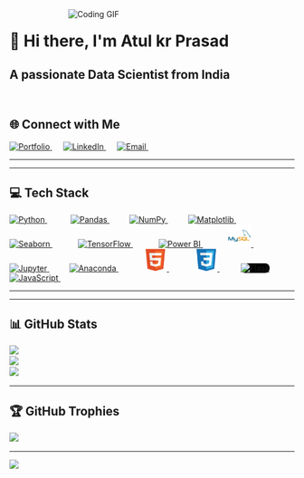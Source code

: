 <img src="https://github.com/user-attachments/assets/9addb85a-5029-4555-9ad0-002d07e88a4f" width="400" align="right" alt="Coding GIF" />

# 👋 Hi there, I'm Atul kr Prasad  

<h2>A passionate Data Scientist from India</h2>
<br>

## 🌐 Connect with Me  
<p align="left">
  <a href="https://atulkr-tech.netlify.app" target="_blank" rel="noreferrer">
  <img src="https://img.icons8.com/?size=512&id=1CnGoAOeFulJ&format=png" alt="Portfolio" width="40" height="40"/>
</a>&nbsp;&nbsp;&nbsp;&nbsp;

  <a href="https://www.linkedin.com/in/atul-kr-prasad-515835266/" target="_blank" rel="noreferrer">
  <img src="https://upload.wikimedia.org/wikipedia/commons/8/81/LinkedIn_icon.svg" alt="LinkedIn" width="40" height="40"/>
</a>&nbsp;&nbsp;&nbsp;&nbsp;

  <a href="mailto:atulkumarprasad62@gmail.com" target="_blank" rel="noreferrer" style="margin-right:10px;">
  <img src="https://upload.wikimedia.org/wikipedia/commons/4/4e/Mail_%28iOS%29.svg" alt="Email" width="40" height="40"/>
</a>&nbsp;&nbsp;&nbsp;&nbsp;


</p>

---
---


## 💻 Tech Stack  
<p align="left">
  <!-- Python -->
  <a href="https://www.python.org" target="_blank" rel="noreferrer" style="margin-right: 10px;">
    <img src="https://upload.wikimedia.org/wikipedia/commons/c/c3/Python-logo-notext.svg" alt="Python" width="40" height="40"/>
  </a>&nbsp;&nbsp;&nbsp;&nbsp;&nbsp;&nbsp;&nbsp;

  <a href="https://icons8.com/icon/xSkewUSqtErH/pandas" target="_blank" rel="noreferrer">
  <img src="https://img.icons8.com/?size=512&id=xSkewUSqtErH&format=png" alt="Pandas" width="40" height="40"/>
</a>&nbsp;&nbsp;&nbsp;&nbsp;&nbsp;&nbsp;&nbsp;&nbsp;


  <a href="https://icons8.com/icon/aR9CXyMagKIS/numpy" target="_blank" rel="noreferrer">
  <img src="https://img.icons8.com/?size=512&id=aR9CXyMagKIS&format=png" alt="NumPy" width="40" height="40"/>
</a>&nbsp;&nbsp;&nbsp;&nbsp;&nbsp;&nbsp;&nbsp;&nbsp;



  <!-- Matplotlib -->
  <a href="https://matplotlib.org/" target="_blank" rel="noreferrer" style="margin-right: 10px;">
    <img src="https://upload.wikimedia.org/wikipedia/commons/8/84/Matplotlib_icon.svg" alt="Matplotlib" width="40" height="40"/>
  </a>&nbsp;&nbsp;&nbsp;&nbsp;&nbsp;&nbsp;&nbsp;&nbsp;

  <a href="https://seaborn.pydata.org/" target="_blank" rel="noreferrer" style="margin-right: 10px;">
                    <img src="https://seaborn.pydata.org/_static/logo-wide-lightbg.svg" alt="Seaborn" width="80" height="50" />
                </a>&nbsp;&nbsp;&nbsp;&nbsp;&nbsp;&nbsp;&nbsp;&nbsp;

  <a href="https://icons8.com/icon/n3QRpDA7KZ7P/tensorflow" target="_blank" rel="noreferrer" style="margin-right: 10px;">
    <img src="https://img.icons8.com/color/48/n3QRpDA7KZ7P/tensorflow.png" alt="TensorFlow" width="40" height="40" />
</a>&nbsp;&nbsp;&nbsp;&nbsp;&nbsp;&nbsp;&nbsp;&nbsp;

  <!-- Power BI -->
  <a href="https://powerbi.microsoft.com/" target="_blank" rel="noreferrer" style="margin-right: 10px;">
    <img src="https://upload.wikimedia.org/wikipedia/commons/c/cf/New_Power_BI_Logo.svg" alt="Power BI" width="40" height="40"/>
  </a>&nbsp;&nbsp;&nbsp;&nbsp;&nbsp;&nbsp;&nbsp;&nbsp;

  


  <!-- MySQL -->
  <a href="https://www.mysql.com/" target="_blank" rel="noreferrer" style="margin-right: 10px;">
    <img src="https://raw.githubusercontent.com/devicons/devicon/master/icons/mysql/mysql-original-wordmark.svg" alt="MySQL" width="40" height="40"/>
  </a>&nbsp;&nbsp;&nbsp;&nbsp;&nbsp;&nbsp;&nbsp;&nbsp;

  <a href="https://icons8.com/icon/J0SgMWzAxqFj/jupyter" target="_blank" rel="noreferrer">
  <img src="https://img.icons8.com/?size=512&id=J0SgMWzAxqFj&format=png" alt="Jupyter" width="40" height="40"/>
</a>&nbsp;&nbsp;&nbsp;&nbsp;&nbsp;&nbsp;&nbsp;&nbsp;

<a href="https://icons8.com/icon/F4uMFPZgS0gt/anaconda" target="_blank" rel="noreferrer" style="margin-right: 10px;">
    <img src="https://img.icons8.com/?size=48&id=F4uMFPZgS0gt&format=png" alt="Anaconda" width="40" height="40" />
</a>&nbsp;&nbsp;&nbsp;&nbsp;&nbsp;&nbsp;&nbsp;&nbsp;


  <!-- HTML -->
  <a href="https://developer.mozilla.org/en-US/docs/Web/HTML" target="_blank" rel="noreferrer" style="margin-right: 10px;">
    <img src="https://raw.githubusercontent.com/devicons/devicon/master/icons/html5/html5-original.svg" alt="HTML" width="40" height="40"/>
  </a>&nbsp;&nbsp;&nbsp;&nbsp;&nbsp;&nbsp;&nbsp;&nbsp;

  <!-- CSS -->
  <a href="https://developer.mozilla.org/en-US/docs/Web/CSS" target="_blank" rel="noreferrer" style="margin-right: 10px;">
    <img src="https://raw.githubusercontent.com/devicons/devicon/master/icons/css3/css3-original.svg" alt="CSS" width="40" height="40"/>
  </a>&nbsp;&nbsp;&nbsp;&nbsp;&nbsp;&nbsp;


<a href="https://icons8.com/icon/MHcMYTljfKOr/flask" target="_blank" rel="noreferrer" style="background-color: #000; display: inline-block; border-radius: 8px;">
  <img src="https://img.icons8.com/ios-filled/50/ffffff/flask.png" alt="Flask" width="40" height="40"/>
</a>&nbsp;&nbsp;&nbsp;&nbsp;&nbsp;&nbsp;



  <a href="https://icons8.com/icon/PXTY4q2Sq2lG/javascript" target="_blank" rel="noreferrer">
  <img src="https://img.icons8.com/?size=512&id=PXTY4q2Sq2lG&format=png" alt="JavaScript" width="40" height="40"/>
</a>&nbsp;&nbsp;&nbsp;&nbsp;&nbsp;&nbsp;

</p>








---
---
## 📊 GitHub Stats  

![](https://github-readme-stats.vercel.app/api/top-langs/?username=KrAtulHub&theme=dark&hide_border=false&include_all_commits=true&count_private=false&layout=compact) <br>
![](https://nirzak-streak-stats.vercel.app/?user=KrAtulHub&theme=dark&hide_border=false) <br>
![](https://github-readme-stats.vercel.app/api?username=KrAtulHub&theme=dark&hide_border=false&include_all_commits=true&count_private=false) 


---

## 🏆 GitHub Trophies  
![](https://github-profile-trophy.vercel.app/?username=KrAtulHub&theme=cobalt&no-frame=false&no-bg=true&margin-w=4)

---

[![](https://visitcount.itsvg.in/api?id=KrAtulHub&icon=0&color=0)](https://visitcount.itsvg.in)

<!-- Proudly created with GPRM ( https://gprm.itsvg.in ) -->


<!-- Proudly created with GPRM ( https://gprm.itsvg.in ) -->



